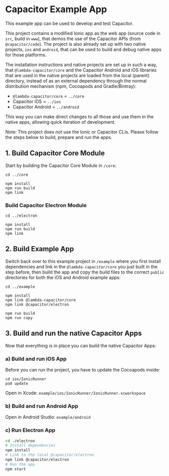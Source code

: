 # Capacitor Example App

This example app can be used to develop and test Capacitor.

This project contains a modified Ionic app as the web app (source code in `src`, build in `www`), that demos the use of the Capacitor APIs (from `@capacitor/code`). The project is also already set up with two native projects, `ios` and `android`, that can be used to build and debug native apps for those platforms.

The installation instructions and native projects are set up in such a way, that `@lambda-capacitor/core` and the Capacitor Android and iOS libraries that are used in the native projects are loaded from the local (parent) directory, instead of as an external dependency through the normal distribution mechanism (npm, Cocoapods and Gradle/Bintray):

- `@lambda-capacitor/core` = `../core`
- Capacitor iOS = `../ios`
- Capacitor Android = `../android`

This way you can make direct changes to all those and use them in the native apps, allowing quick iteration of development.

Note: This project does _not_ use the Ionic or Capacitor CLIs. Please follow the steps below to build, prepare and run the apps.

## 1. Build Capacitor Core Module

Start by building the Capacitor Core Module in `/core`:

```
cd ../core

npm install
npm run build
npm link
```

### Build Capacitor Electron Module

```
cd ../electron

npm install
npm run build
npm link
```

## 2. Build Example App

Switch back over to this example project in `/example` where you first install dependencies and link in the `@lambda-capacitor/core` you just built in the step before, then build the app and copy the build files to the correct `public` directories for both the iOS and Android example apps:

```
cd ../example

npm install
npm link @lambda-capacitor/core
npm link @capacitor/electron

npm run build
npm run copy
```

## 3. Build and run the native Capacitor Apps

Now that everything is in place you can build the native Capacitor Apps:

### a) Build and run iOS App

Before you can run the project, you have to update the Cocoapods inside:

```
cd ios/IonicRunner
pod update
```

Open in Xcode: `example/ios/IonicRunner/IonicRunner.xcworkspace`

### b) Build and run Android App

Open in Android Studio: `example/android`

### c) Run Electron App

```bash
cd ./electron
# Install dependencies
npm install
# Link to the local @capacitor/electron
npm link @capacitor/electron
# Run the app
npm start
```
